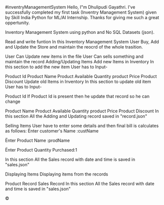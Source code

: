 #inventryManagementSystem
Hello, I"m Dhulipudi Gayathri. I've successfully completed my first task (Inventry Management System) given by Skill India Python for ML/AI Internship. Thanks for giving me such a great oppertunity.

Inventory Management System using python and No SQL Datasets (json).

Read and write funtion
In this Inventory Management System User Buy, Add and Update the Store and maintain the reocrd of the whole trasition.

User Can Update new items in the file
User Can sells something and maintain the record
Adding/Updating Items
Add new Items in Inventory
In this section to add the new item User has to Input-

Product Id
Product Name
Product Available Quantity
product Price
Product Discount
Update old Items in Inventory
In this section to update old item User has to Input-

Product Id
If Product Id is present then he update that record so he can change

Product Name
Product Available Quantity
product Price
Product Discount
In this section All the Adding and Updating record saved in "record.json"

Selling Items
User have to enter some details and then final bill is calculates as follows: Ënter customer's Name :custName

Ënter Product Name :prodName

Ënter Product Quantity Purchased:1

In this section All the Sales record with date and time is saved in "sales.json"

Displaying Items
Displaying items from the records

Product Record
Sales Record
In this section All the Sales record with date and time is saved in "sales.json"

©
